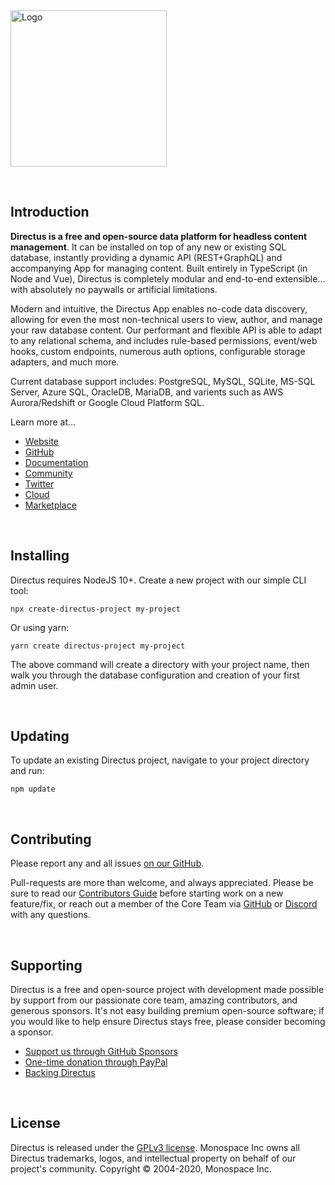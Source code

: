 <p>&nbsp;</p>

<a href="https://directus.io" target="_blank" rel="noopener noreferrer"><img width="250" alt="Logo" src="https://user-images.githubusercontent.com/9141017/88821768-0dc99800-d191-11ea-8c66-09c55ab451a2.png"></a>

<p>&nbsp;</p>

## Introduction

**Directus is a free and open-source data platform for headless content management**. It can be installed on top of any
new or existing SQL database, instantly providing a dynamic API (REST+GraphQL) and accompanying App for managing
content. Built entirely in TypeScript (in Node and Vue), Directus is completely modular and end-to-end extensible...
with absolutely no paywalls or artificial limitations.

Modern and intuitive, the Directus App enables no-code data discovery, allowing for even the most non-technical users to
view, author, and manage your raw database content. Our performant and flexible API is able to adapt to any relational
schema, and includes rule-based permissions, event/web hooks, custom endpoints, numerous auth options, configurable
storage adapters, and much more.

Current database support includes: PostgreSQL, MySQL, SQLite, MS-SQL Server, Azure SQL, OracleDB, MariaDB, and varients
such as AWS Aurora/Redshift or Google Cloud Platform SQL.

Learn more at...

- [Website](https://directus.io/)
- [GitHub](https://github.com/directus/directus)
- [Documentation](https://docs.directus.io/)
- [Community](https://directus.chat/)
- [Twitter](https://twitter.com/directus)
- [Cloud](https://directus.cloud/)
- [Marketplace](https://directus.market/)

<p>&nbsp;</p>

## Installing

Directus requires NodeJS 10+. Create a new project with our simple CLI tool:

```
npx create-directus-project my-project
```

Or using yarn:

```
yarn create directus-project my-project
```

The above command will create a directory with your project name, then walk you through the database configuration and
creation of your first admin user.

<p>&nbsp;</p>

## Updating

To update an existing Directus project, navigate to your project directory and run:

```
npm update
```

<p>&nbsp;</p>

## Contributing

Please report any and all issues [on our GitHub](https://github.com/directus/directus/issues/new).

Pull-requests are more than welcome, and always appreciated. Please be sure to read our
[Contributors Guide](https://docs.directus.io/contributing/introduction/) before starting work on a new feature/fix, or
reach out a member of the Core Team via [GitHub](https://github.com/directus/directus/discussions) or
[Discord](https://directus.chat) with any questions.

<p>&nbsp;</p>

## Supporting

Directus is a free and open-source project with development made possible by support from our passionate core team,
amazing contributors, and generous sponsors. It's not easy building premium open-source software; if you would like to
help ensure Directus stays free, please consider becoming a sponsor.

- [Support us through GitHub Sponsors](https://github.com/sponsors/directus)
- [One-time donation through PayPal](https://www.paypal.me/supportdirectus)
- [Backing Directus](https://docs.directus.io/getting-started/backing-directus/)

<p>&nbsp;</p>

## License

Directus is released under the [GPLv3 license](./license). Monospace Inc owns all Directus trademarks, logos, and
intellectual property on behalf of our project's community. Copyright © 2004-2020, Monospace Inc.
